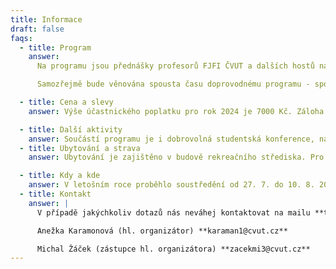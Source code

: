 ```yaml
---
title: Informace
draft: false
faqs:
  - title: Program
    answer:
      Na programu jsou přednášky profesorů FJFI ČVUT a dalších hostů na aktuální a zajímavá témata a kurz z matematiky nebo fyziky podaný formou přístupnou pro středoškoláky – skvělá příprava na začátek studia FJFI.

      Samozřejmě bude věnována spousta času doprovodnému programu - sportovní i strategické týmové hry, výlety po okolí, táboráky s kytarou a mnoho dalšího. Pokud nehrajete na varhany, neváhejte vzít svůj nástroj s sebou!

  - title: Cena a slevy
    answer: Výše účastnického poplatku pro rok 2024 je 7000 Kč. Záloha 2500 Kč je splatná do 14 dnů ode dne obdržení emailu potvrzujícího přijetí přihlášky, doplatek 4500 Kč je splatný do 30. 6. 2024. Úspěšní řešitelé krajských kol matematické, fyzikální nebo chemické olympiády nebo účastníci Týdne vědy na Jaderce, kteří obdrželi slevovou poukázku od FJFI ji mohou uplatnit a získat slevu 500 Kč. Slevu 500 Kč získají i účastníci, kteří budou na TCN prezentovat vlastní zajímavý projekt. Slevy se dají kombinovat.

  - title: Další aktivity
    answer: Součástí programu je i dobrovolná studentská konference, na které věnujeme čas prezentaci připravených studentských projektů. Tématem projektů může být libovolný problém nebo zajímavý pokus z oblasti matematiky, fyziky, chemie či informatiky, včetně aplikací těchto vědních disciplín v jiných oborech, lze využít například hotový projekt ze SOČ. Návrhy na projekty konzultujte s organizátory (email níže).
  - title: Ubytování a strava
    answer: Ubytování je zajištěno v budově rekreačního střediska. Pro účastníky je zajištěna plná penze. Případné speciální požadavky (vegetariánská, bezlepková strava apod.) prosím uveďte v přihlášce.

  - title: Kdy a kde
    answer: V letošním roce proběhlo soustředění od 27. 7. do 10. 8. 2024 v Areálu Krakonoš v Bílém Potoce v Jizerských horách.
  - title: Kontakt
    answer: |
      V případě jakýchkoliv dotazů nás neváhej kontaktovat na mailu **tcn@fjfi.cvut.cz** anebo kontaktuj jednoho z organizátorů:

      Anežka Karamonová (hl. organizátor) **karaman1@cvut.cz** 

      Michal Žáček (zástupce hl. organizátora) **zacekmi3@cvut.cz**
---
```

